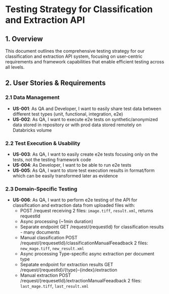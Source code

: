 # Testing Strategy for Classification and Extraction API

## 1. Overview

This document outlines the comprehensive testing strategy for our classification and extraction API system, focusing on user-centric requirements and framework capabilities that enable efficient testing across all levels.

## 2. User Stories & Requirements

### 2.1 Data Management
- **US-001**: As QA and Developer, I want to easily share test data between different test types (unit, functional, integration, e2e)
- **US-002**: As QA, I want to execute e2e tests on synthetic/anonymized data stored in repository or with prod data stored remotely on Databricks volume

### 2.2 Test Execution & Usability
- **US-003**: As QA, I want to easily create e2e tests focusing only on the tests, not the testing framework code
- **US-004**: As Developer, I want to be able to run e2e tests
- **US-005**: As QA, I want to store test execution results in format/form which can be easily transformed later as evidence

### 2.3 Domain-Specific Testing
- **US-006**: As QA, I want to perform e2e testing of the API for classification and extraction data from uploaded files with:
  - POST /request receiving 2 files: `image.tiff`, `result.xml`, returns requestId
  - Async processing (~1min duration)
  - Separate endpoint  GET /request/{requestId} for classification results - many documents
  - Manual classification POST /request/{requesetId}/classificationManualFeeadback 2 files:  `new_mage.tiff`, `new_result.xml`
  - Async processing Type-specific async extraction per document type
  - Sepatate endpoint for extraction results GET /request/{requestId}/{type}-{index}/extraction
  - Manual extraction POST /request/{requesetId}/extractionManualFeeadback 2 files:  `last_mage.tiff`, `last_result.xml`



